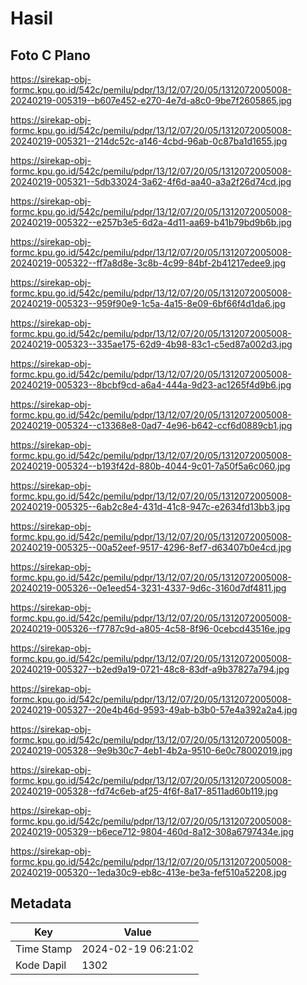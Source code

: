 # Hasil

## Foto C Plano

https://sirekap-obj-formc.kpu.go.id/542c/pemilu/pdpr/13/12/07/20/05/1312072005008-20240219-005319--b607e452-e270-4e7d-a8c0-9be7f2605865.jpg

https://sirekap-obj-formc.kpu.go.id/542c/pemilu/pdpr/13/12/07/20/05/1312072005008-20240219-005321--214dc52c-a146-4cbd-96ab-0c87ba1d1655.jpg

https://sirekap-obj-formc.kpu.go.id/542c/pemilu/pdpr/13/12/07/20/05/1312072005008-20240219-005321--5db33024-3a62-4f6d-aa40-a3a2f26d74cd.jpg

https://sirekap-obj-formc.kpu.go.id/542c/pemilu/pdpr/13/12/07/20/05/1312072005008-20240219-005322--e257b3e5-6d2a-4d11-aa69-b41b79bd9b6b.jpg

https://sirekap-obj-formc.kpu.go.id/542c/pemilu/pdpr/13/12/07/20/05/1312072005008-20240219-005322--ff7a8d8e-3c8b-4c99-84bf-2b41217edee9.jpg

https://sirekap-obj-formc.kpu.go.id/542c/pemilu/pdpr/13/12/07/20/05/1312072005008-20240219-005323--959f90e9-1c5a-4a15-8e09-6bf66f4d1da6.jpg

https://sirekap-obj-formc.kpu.go.id/542c/pemilu/pdpr/13/12/07/20/05/1312072005008-20240219-005323--335ae175-62d9-4b98-83c1-c5ed87a002d3.jpg

https://sirekap-obj-formc.kpu.go.id/542c/pemilu/pdpr/13/12/07/20/05/1312072005008-20240219-005323--8bcbf9cd-a6a4-444a-9d23-ac1265f4d9b6.jpg

https://sirekap-obj-formc.kpu.go.id/542c/pemilu/pdpr/13/12/07/20/05/1312072005008-20240219-005324--c13368e8-0ad7-4e96-b642-ccf6d0889cb1.jpg

https://sirekap-obj-formc.kpu.go.id/542c/pemilu/pdpr/13/12/07/20/05/1312072005008-20240219-005324--b193f42d-880b-4044-9c01-7a50f5a6c060.jpg

https://sirekap-obj-formc.kpu.go.id/542c/pemilu/pdpr/13/12/07/20/05/1312072005008-20240219-005325--6ab2c8e4-431d-41c8-947c-e2634fd13bb3.jpg

https://sirekap-obj-formc.kpu.go.id/542c/pemilu/pdpr/13/12/07/20/05/1312072005008-20240219-005325--00a52eef-9517-4296-8ef7-d63407b0e4cd.jpg

https://sirekap-obj-formc.kpu.go.id/542c/pemilu/pdpr/13/12/07/20/05/1312072005008-20240219-005326--0e1eed54-3231-4337-9d6c-3160d7df4811.jpg

https://sirekap-obj-formc.kpu.go.id/542c/pemilu/pdpr/13/12/07/20/05/1312072005008-20240219-005326--f7787c9d-a805-4c58-8f96-0cebcd43516e.jpg

https://sirekap-obj-formc.kpu.go.id/542c/pemilu/pdpr/13/12/07/20/05/1312072005008-20240219-005327--b2ed9a19-0721-48c8-83df-a9b37827a794.jpg

https://sirekap-obj-formc.kpu.go.id/542c/pemilu/pdpr/13/12/07/20/05/1312072005008-20240219-005327--20e4b46d-9593-49ab-b3b0-57e4a392a2a4.jpg

https://sirekap-obj-formc.kpu.go.id/542c/pemilu/pdpr/13/12/07/20/05/1312072005008-20240219-005328--9e9b30c7-4eb1-4b2a-9510-6e0c78002019.jpg

https://sirekap-obj-formc.kpu.go.id/542c/pemilu/pdpr/13/12/07/20/05/1312072005008-20240219-005328--fd74c6eb-af25-4f6f-8a17-8511ad60b119.jpg

https://sirekap-obj-formc.kpu.go.id/542c/pemilu/pdpr/13/12/07/20/05/1312072005008-20240219-005329--b6ece712-9804-460d-8a12-308a6797434e.jpg

https://sirekap-obj-formc.kpu.go.id/542c/pemilu/pdpr/13/12/07/20/05/1312072005008-20240219-005320--1eda30c9-eb8c-413e-be3a-fef510a52208.jpg


## Metadata

| Key        | Value               |
| ---------- | ------------------- |
| Time Stamp | 2024-02-19 06:21:02 |
| Kode Dapil | 1302                |




